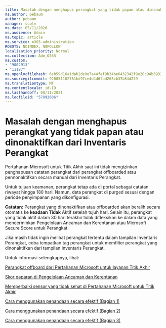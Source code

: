 ```yaml
---
title: Masalah dengan menghapus perangkat yang tidak papan atau dinonaktifkan dari Inventaris Perangkat
ms.author: pebaum
author: pebaum
manager: scotv
ms.date: 05/11/2020
ms.audience: Admin
ms.topic: article
ms.service: o365-administration
ROBOTS: NOINDEX, NOFOLLOW
localization_priority: Normal
ms.collection: Adm_O365
ms.custom:
- "9002913"
- "11187"
ms.openlocfilehash: 6eb59d16a1dab2de0e7a44faf9b34be6432342f9e20c94b6932e69e937751add
ms.sourcegitcommit: 920051182781bd97ce4d4d6fbd268cb37b84d239
ms.translationtype: MT
ms.contentlocale: id-ID
ms.lasthandoff: 08/11/2021
ms.locfileid: "57892006"
---
```

# <a name="issues-with-removing-an-offboarded-or-decommissioned-device-from-the-device-inventory"></a>Masalah dengan menghapus perangkat yang tidak papan atau dinonaktifkan dari Inventaris Perangkat

Pertahanan Microsoft untuk Titik Akhir saat ini tidak mengizinkan penghapusan catatan perangkat dari perangkat offboarded atau pennonaktifkan secara manual dari Inventaris Perangkat.

Untuk tujuan keamanan, perangkat tetap ada di portal sebagai catatan riwayat hingga 180 hari. Namun, data perangkat di purged sesuai dengan periode penyimpanan yang dikonfigurasi.

**Catatan:** Perangkat yang dinonaktifkan atau offboarded akan beralih secara otomatis ke **keadaan Tidak** Aktif setelah tujuh hari. Selain itu, perangkat yang tidak aktif dalam 30 hari terakhir tidak difleksikan ke dalam data yang mencerminkan Pengelolaan Ancaman dan Kerentanan atau Microsoft Secure Score untuk Perangkat.
 
Jika masih tidak ingin melihat perangkat tertentu dalam tampilan Inventaris Perangkat, coba tempatkan tag perangkat untuk memfilter perangkat yang dinonaktifkan dari tampilan Inventaris Perangkat.

Untuk informasi selengkapnya, lihat:

[Perangkat offboard dari Pertahanan Microsoft untuk layanan Titik Akhir](https://docs.microsoft.com/microsoft-365/security/defender-endpoint/offboard-machines.md)

[Skor paparan di Pengelolaan Ancaman dan Kerentanan](https://docs.microsoft.com/microsoft-365/security/defender-endpoint/tvm-exposure-score.md)

[Memperbaiki sensor yang tidak sehat di Pertahanan Microsoft untuk Titik Akhir](https://docs.microsoft.com/microsoft-365/security/defender-endpoint/fix-unhealthy-sensors#inactive-devices.md)

[Cara menggunakan penandaan secara efektif (Bagian 1)](https://techcommunity.microsoft.com/t5/microsoft-defender-for-endpoint/how-to-use-tagging-effectively-part-1/ba-p/1964058)

[Cara menggunakan penandaan secara efektif (Bagian 2)](https://techcommunity.microsoft.com/t5/microsoft-defender-for-endpoint/how-to-use-tagging-effectively-part-2/ba-p/1962008)

[Cara menggunakan penandaan secara efektif (Bagian 3)](https://techcommunity.microsoft.com/t5/microsoft-defender-for-endpoint/how-to-use-tagging-effectively-part-3/ba-p/1964073)




